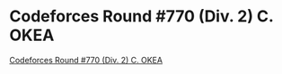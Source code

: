 # Codeforces Round #770 (Div. 2) C. OKEA
[Codeforces Round #770 (Div. 2) C. OKEA](https://aiwithcloud.com/2022/09/19/codeforces_round_770_div-_2_c-_okea/)